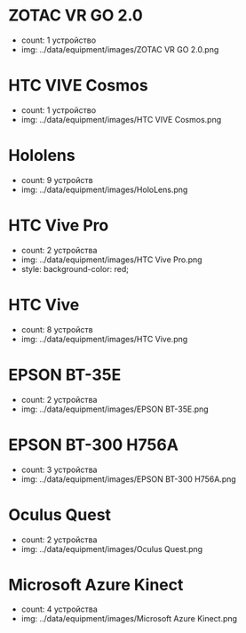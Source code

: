 # ZOTAC VR GO 2.0

- count: 1 устройство
- img: ../data/equipment/images/ZOTAC VR GO 2.0.png

# HTC VIVE Cosmos

- count: 1 устройство
- img: ../data/equipment/images/HTC VIVE Cosmos.png

# Hololens

- count: 9 устройств
- img: ../data/equipment/images/HoloLens.png

# HTC Vive Pro

- count: 2 устройства
- img: ../data/equipment/images/HTC Vive Pro.png
- style: background-color: red;

# HTC Vive

- count: 8 устройств
- img: ../data/equipment/images/HTC Vive.png

# EPSON BT-35E

- count: 2 устройства
- img: ../data/equipment/images/EPSON BT-35E.png

# EPSON BT-300 H756A

- count: 3 устройства
- img: ../data/equipment/images/EPSON BT-300 H756A.png

# Oculus Quest

- count: 2 устройства
- img: ../data/equipment/images/Oculus Quest.png

# Microsoft Azure Kinect

- count: 4 устройства
- img: ../data/equipment/images/Microsoft Azure Kinect.png